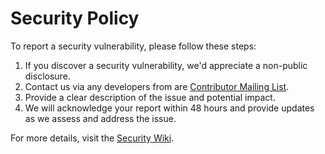 # Security Policy

To report a security vulnerability, please follow these steps:

1. If you discover a security vulnerability, we'd appreciate a non-public disclosure.
2. Contact us via any developers from are [Contributor Mailing List](wiki/Contributors).
3. Provide a clear description of the issue and potential impact.
4. We will acknowledge your report within 48 hours and provide updates as we assess and address the issue.

For more details, visit the [Security Wiki](https://github.com/your-repo/wiki/Security).
